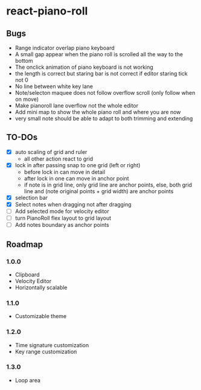 # react-piano-roll

## Bugs
- Range indicator overlap piano keyboard
- A small gap appear when the piano roll is scrolled all the way to the bottom
- The onclick animation of piano keyboard is not working
- the length is correct but staring bar is not correct if editor staring tick not 0
- No line between white key lane
- Note/selecton maquee does not follow overflow scroll (only follow when on move)
- Make pianoroll lane overflow not the whole editor
- Add mini map to show the whole piano roll and where you are now
- very small note should be able to adapt to both trimming and extending

## TO-DOs

- [x] auto scaling of grid and ruler
  - all other action react to grid
- [x] lock in after passing snap to one grid (left or right)
  - before lock in can move in detail
  - after lock in one can move in anchor point
  - if note is in grid line, only grid line are anchor points, else, both grid line and (note original points + grid width) are anchor points
- [x] selection bar
- [x] Select notes when dragging not after dragging
- [ ] Add selected mode for velocity editor
- [ ] turn PianoRoll flex layout to grid layout
- [ ] Add notes boundary as anchor points

## Roadmap

### 1.0.0

- Clipboard
- Velocity Editor
- Horizontally scalable

### 1.1.0

- Customizable theme

### 1.2.0

- Time signature customization
- Key range customization

### 1.3.0

- Loop area
